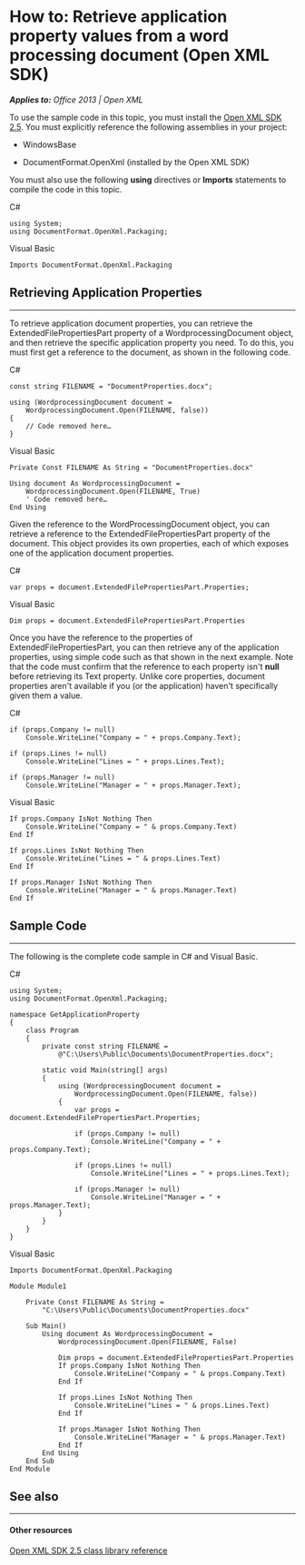 
# How to: Retrieve application property values from a word processing document (Open XML SDK)
***Applies to:** Office 2013 | Open XML*

To use the sample code in this topic, you must install the [Open XML SDK
2.5](http://www.microsoft.com/en-us/download/details.aspx?id=30425). You
must explicitly reference the following assemblies in your project:

-   WindowsBase

-   DocumentFormat.OpenXml (installed by the Open XML SDK)

You must also use the following **using**
directives or **Imports** statements to compile
the code in this topic.

C\# 

    using System;
    using DocumentFormat.OpenXml.Packaging;

Visual Basic 

    Imports DocumentFormat.OpenXml.Packaging

## Retrieving Application Properties

----------------------------------------------------------------------------------------------------------------------------------------------------------------------------------------------------------------------

To retrieve application document properties, you can retrieve the <span
sdata="cer"
target="P:DocumentFormat.OpenXml.Packaging.WordprocessingDocument.ExtendedFilePropertiesPart"><span
class="nolink">ExtendedFilePropertiesPart</span></span> property of a
<span sdata="cer"
target="T:DocumentFormat.OpenXml.Packaging.WordprocessingDocument"><span
class="nolink">WordprocessingDocument</span></span> object, and then
retrieve the specific application property you need. To do this, you
must first get a reference to the document, as shown in the following
code.

C\# 

    const string FILENAME = "DocumentProperties.docx";

    using (WordprocessingDocument document = 
        WordprocessingDocument.Open(FILENAME, false))
    {
        // Code removed here…
    }

Visual Basic 

    Private Const FILENAME As String = "DocumentProperties.docx"

    Using document As WordprocessingDocument =
        WordprocessingDocument.Open(FILENAME, True)
        ' Code removed here…
    End Using

Given the reference to the <span
class="keyword">WordProcessingDocument</span> object, you can retrieve a
reference to the <span sdata="cer"
target="P:DocumentFormat.OpenXml.Packaging.WordprocessingDocument.ExtendedFilePropertiesPart"><span
class="nolink">ExtendedFilePropertiesPart</span></span> property of the
document. This object provides its own properties, each of which exposes
one of the application document properties.

C\# 

    var props = document.ExtendedFilePropertiesPart.Properties;

Visual Basic 

    Dim props = document.ExtendedFilePropertiesPart.Properties

Once you have the reference to the properties of <span
class="keyword">ExtendedFilePropertiesPart</span>, you can then retrieve
any of the application properties, using simple code such as that shown
in the next example. Note that the code must confirm that the reference
to each property isn't **null** before
retrieving its <span sdata="cer"
target="T:DocumentFormat.OpenXml.Wordprocessing.Text"><span
class="nolink">Text</span></span> property. Unlike core properties,
document properties aren't available if you (or the application) haven't
specifically given them a value.

C\# 

    if (props.Company != null)
        Console.WriteLine("Company = " + props.Company.Text);

    if (props.Lines != null)
        Console.WriteLine("Lines = " + props.Lines.Text);

    if (props.Manager != null)
        Console.WriteLine("Manager = " + props.Manager.Text);

Visual Basic 

    If props.Company IsNot Nothing Then
        Console.WriteLine("Company = " & props.Company.Text)
    End If

    If props.Lines IsNot Nothing Then
        Console.WriteLine("Lines = " & props.Lines.Text)
    End If

    If props.Manager IsNot Nothing Then
        Console.WriteLine("Manager = " & props.Manager.Text)
    End If

## Sample Code

------------------------------------------------------------------------------------------------------------------------------------------------------------------------------------------------

The following is the complete code sample in C\# and Visual Basic.

C\# 

    using System;
    using DocumentFormat.OpenXml.Packaging;

    namespace GetApplicationProperty
    {
        class Program
        {
            private const string FILENAME = 
                @"C:\Users\Public\Documents\DocumentProperties.docx";

            static void Main(string[] args)
            {
                using (WordprocessingDocument document = 
                    WordprocessingDocument.Open(FILENAME, false))
                {
                    var props = document.ExtendedFilePropertiesPart.Properties;

                    if (props.Company != null)
                        Console.WriteLine("Company = " + props.Company.Text);

                    if (props.Lines != null)
                        Console.WriteLine("Lines = " + props.Lines.Text);

                    if (props.Manager != null)
                        Console.WriteLine("Manager = " + props.Manager.Text);
                }
            }
        }
    }

Visual Basic 

    Imports DocumentFormat.OpenXml.Packaging

    Module Module1

        Private Const FILENAME As String =
            "C:\Users\Public\Documents\DocumentProperties.docx"

        Sub Main()
            Using document As WordprocessingDocument =
                WordprocessingDocument.Open(FILENAME, False)

                Dim props = document.ExtendedFilePropertiesPart.Properties
                If props.Company IsNot Nothing Then
                    Console.WriteLine("Company = " & props.Company.Text)
                End If

                If props.Lines IsNot Nothing Then
                    Console.WriteLine("Lines = " & props.Lines.Text)
                End If

                If props.Manager IsNot Nothing Then
                    Console.WriteLine("Manager = " & props.Manager.Text)
                End If
            End Using
        End Sub
    End Module

## See also

-------------------------------------------------------------------------------------------------------------------------------------------------------------------------------------------

#### Other resources

[Open XML SDK 2.5 class library
reference](http://msdn.microsoft.com/library/36c8a76e-ce1b-5959-7e85-5d77db7f46d6(Office.15).aspx)




